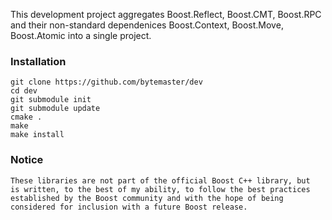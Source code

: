 This development project aggregates Boost.Reflect, Boost.CMT, 
Boost.RPC and their non-standard dependenices Boost.Context, 
Boost.Move, Boost.Atomic into a single project.

### Installation 

    git clone https://github.com/bytemaster/dev
    cd dev
    git submodule init
    git submodule update
    cmake .
    make
    make install

### Notice 

    These libraries are not part of the official Boost C++ library, but
    is written, to the best of my ability, to follow the best practices
    established by the Boost community and with the hope of being 
    considered for inclusion with a future Boost release.
